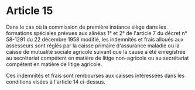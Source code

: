 # Article 15

Dans le cas où la commission de première instance siège dans les formations spéciales prévues aux alinéas 1° et 2° de l'article 7 du décret n° 58-1291 du 22 décembre 1958 modifié, les indemnités et frais alloués aux assesseurs sont réglés par la caisse primaire d'assurance maladie ou la caisse de mutualité sociale agricole suivant que la cause a été enregistrée au secrétariat compétent en matière de litige non-agricole ou au secrétariat compétent en matière de litige agricole.

Ces indemnités et frais sont remboursés aux caisses intéressées dans les conditions visées à l'article 14 ci-dessus.
